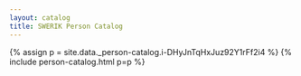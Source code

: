 ```yaml
---
layout: catalog
title: SWERIK Person Catalog
---
```

{% assign p = site.data._person-catalog.i-DHyJnTqHxJuz92Y1rFf2i4 %}
{% include person-catalog.html p=p %}

